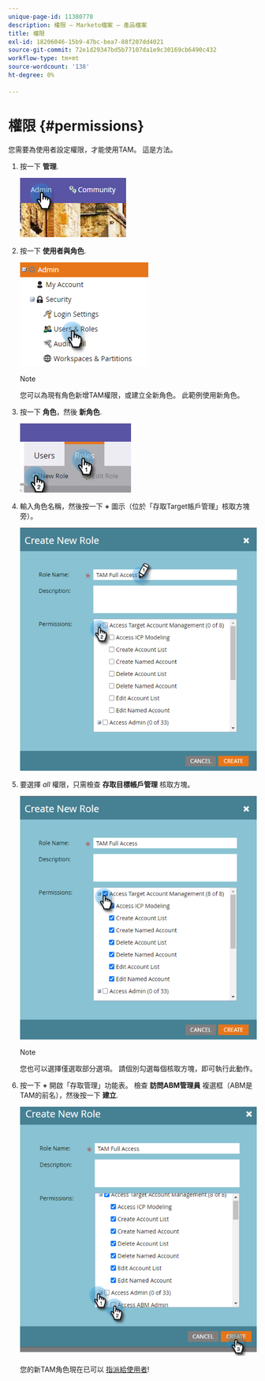 ```yaml
---
unique-page-id: 11380778
description: 權限 — Marketo檔案 — 產品檔案
title: 權限
exl-id: 18206046-15b9-47bc-bea7-88f207dd4021
source-git-commit: 72e1d29347bd5b77107da1e9c30169cb6490c432
workflow-type: tm+mt
source-wordcount: '138'
ht-degree: 0%

---
```


# 權限 {#permissions}

您需要為使用者設定權限，才能使用TAM。 這是方法。

1. 按一下 **管理**.

   ![](assets/one-2.png)

1. 按一下 **使用者與角色**.

   ![](assets/two-2.png)

   >[!NOTE]
   >
   >您可以為現有角色新增TAM權限，或建立全新角色。 此範例使用新角色。

1. 按一下 **角色**，然後 **新角色**.

   ![](assets/three-2.png)

1. 輸入角色名稱，然後按一下 **+** 圖示（位於「存取Target帳戶管理」核取方塊旁）。

   ![](assets/permissions-4.png)

1. 要選擇 _all_ 權限，只需檢查 **存取目標帳戶管理** 核取方塊。

   ![](assets/permissions-5.png)

   >[!NOTE]
   >
   >您也可以選擇僅選取部分選項。 請個別勾選每個核取方塊，即可執行此動作。

1. 按一下 **+** 開啟「存取管理」功能表。 檢查 **訪問ABM管理員** 複選框（ABM是TAM的前名），然後按一下 **建立**.

   ![](assets/permissions-6.png)

   您的新TAM角色現在已可以 [指派給使用者](/help/marketo/product-docs/administration/users-and-roles/managing-user-roles-and-permissions.md#assign-roles-to-a-user)!

